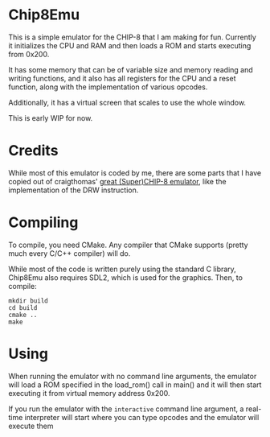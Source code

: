 # Chip8Emu

This is a simple emulator for the CHIP-8 that I am making for fun.
Currently it initializes the CPU and RAM
and then loads a ROM and starts executing from 0x200.
 
It has some memory that can be
of variable size and memory reading and writing functions, and
it also has all registers for the CPU and a reset
function, along with the implementation of various opcodes. 

Additionally, it has a virtual screen that scales to 
use the whole window.

This is early WIP for now.

# Credits
While most of this emulator is coded by me, there are some parts that
I have copied out of craigthomas' 
[great (Super)CHIP-8 emulator](https://github.com/craigthomas/Chip8C),
like the implementation of the DRW instruction.

# Compiling
To compile, you need CMake. Any compiler that CMake supports (pretty much
every C/C++ compiler) will do. 

While most of the code is written
purely using the standard C library, Chip8Emu also requires SDL2, which
is used for the graphics. Then, to compile:

```
mkdir build
cd build
cmake ..
make
```

# Using
When running the emulator with no command line arguments, the
emulator will load a ROM specified in the load_rom() call in main()
and it will then start executing it from virtual memory address 0x200.

If you run the emulator with the `interactive` command line
argument, a real-time interpreter will start where you can type
opcodes and the emulator will execute them